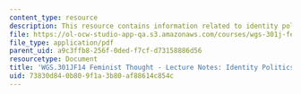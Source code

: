 ```yaml
---
content_type: resource
description: This resource contains information related to identity politics.
file: https://ol-ocw-studio-app-qa.s3.amazonaws.com/courses/wgs-301j-feminist-thought-fall-2014/73830d840b809f1a3b80af88614c854c_MITWGS_301JF14_Sess19.pdf
file_type: application/pdf
parent_uid: a9c3ffb8-256f-0ded-f7cf-d73158886d56
resourcetype: Document
title: 'WGS.301JF14 Feminist Thought - Lecture Notes: Identity Politics'
uid: 73830d84-0b80-9f1a-3b80-af88614c854c
---
```

